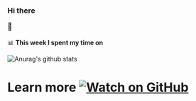 ### Hi there  <p> :rofl: </p>

📊 **This week I spent my time on**

![Anurag's github stats](https://github-readme-stats.vercel.app/api?username=quoctuan-spk&count_private=true)

# Learn more [![Watch on GitHub](https://img.shields.io/github/watchers/jonsn0w/hyde.svg?style=social)](https://quoctuan-spk.github.io/)
